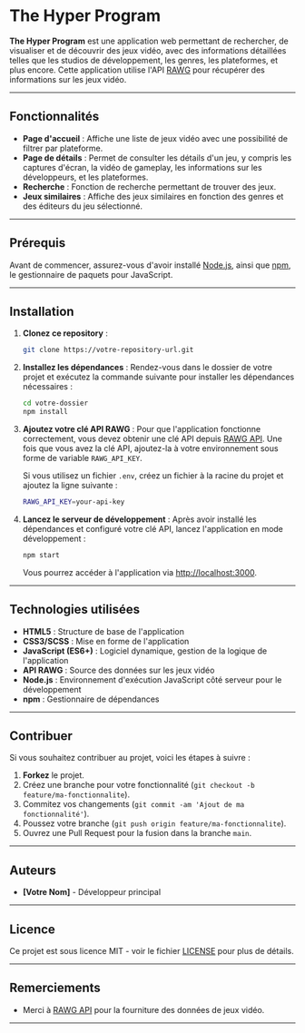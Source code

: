 # The Hyper Program

**The Hyper Program** est une application web permettant de rechercher, de visualiser et de découvrir des jeux vidéo, avec des informations détaillées telles que les studios de développement, les genres, les plateformes, et plus encore. Cette application utilise l'API [RAWG](https://rawg.io/apidocs) pour récupérer des informations sur les jeux vidéo.

---

## Fonctionnalités

* **Page d'accueil** : Affiche une liste de jeux vidéo avec une possibilité de filtrer par plateforme.
* **Page de détails** : Permet de consulter les détails d'un jeu, y compris les captures d'écran, la vidéo de gameplay, les informations sur les développeurs, et les plateformes.
* **Recherche** : Fonction de recherche permettant de trouver des jeux.
* **Jeux similaires** : Affiche des jeux similaires en fonction des genres et des éditeurs du jeu sélectionné.

---

## Prérequis

Avant de commencer, assurez-vous d'avoir installé [Node.js](https://nodejs.org/), ainsi que [npm](https://www.npmjs.com/), le gestionnaire de paquets pour JavaScript.

---

## Installation

1. **Clonez ce repository** :

   ```bash
   git clone https://votre-repository-url.git
   ```

2. **Installez les dépendances** :
   Rendez-vous dans le dossier de votre projet et exécutez la commande suivante pour installer les dépendances nécessaires :

   ```bash
   cd votre-dossier
   npm install
   ```

3. **Ajoutez votre clé API RAWG** :
   Pour que l'application fonctionne correctement, vous devez obtenir une clé API depuis [RAWG API](https://rawg.io/apidocs). Une fois que vous avez la clé API, ajoutez-la à votre environnement sous forme de variable `RAWG_API_KEY`.

   Si vous utilisez un fichier `.env`, créez un fichier à la racine du projet et ajoutez la ligne suivante :

   ```bash
   RAWG_API_KEY=your-api-key
   ```

4. **Lancez le serveur de développement** :
   Après avoir installé les dépendances et configuré votre clé API, lancez l'application en mode développement :

   ```bash
   npm start
   ```

   Vous pourrez accéder à l'application via [http://localhost:3000](http://localhost:3000).

---

## Technologies utilisées

* **HTML5** : Structure de base de l'application
* **CSS3/SCSS** : Mise en forme de l'application
* **JavaScript (ES6+)** : Logiciel dynamique, gestion de la logique de l'application
* **API RAWG** : Source des données sur les jeux vidéo
* **Node.js** : Environnement d'exécution JavaScript côté serveur pour le développement
* **npm** : Gestionnaire de dépendances

---

## Contribuer

Si vous souhaitez contribuer au projet, voici les étapes à suivre :

1. **Forkez** le projet.
2. Créez une branche pour votre fonctionnalité (`git checkout -b feature/ma-fonctionnalite`).
3. Commitez vos changements (`git commit -am 'Ajout de ma fonctionnalité'`).
4. Poussez votre branche (`git push origin feature/ma-fonctionnalite`).
5. Ouvrez une Pull Request pour la fusion dans la branche `main`.

---

## Auteurs

* **\[Votre Nom]** - Développeur principal

---

## Licence

Ce projet est sous licence MIT - voir le fichier [LICENSE](LICENSE) pour plus de détails.

---

## Remerciements

* Merci à [RAWG API](https://rawg.io/apidocs) pour la fourniture des données de jeux vidéo.

---
